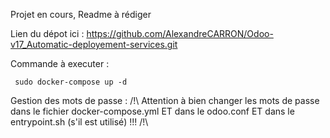 Projet en cours, Readme à rédiger

Lien du dépot ici : https://github.com/AlexandreCARRON/Odoo-v17_Automatic-deployement-services.git


Commande à executer : 

<code> sudo docker-compose up -d </code>


Gestion des mots de passe : 
/!\ Attention à bien changer les mots de passe dans le fichier docker-compose.yml ET dans le odoo.conf ET dans le entrypoint.sh (s'il est utilisé) !!! /!\

